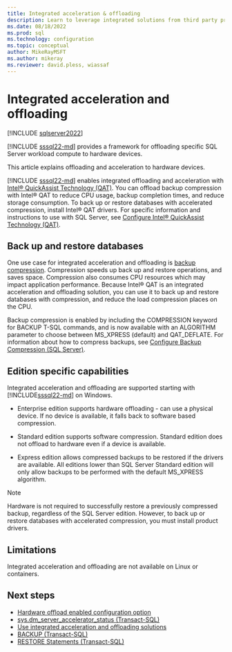 ```yaml
---
title: Integrated acceleration & offloading
description: Learn to leverage integrated solutions from third party providers to offload and accelerate workloads for an instance of SQL Server.
ms.date: 08/18/2022
ms.prod: sql
ms.technology: configuration
ms.topic: conceptual
author: MikeRayMSFT
ms.author: mikeray
ms.reviewer: david.pless, wiassaf 
---
```


# Integrated acceleration and offloading

[!INCLUDE [sqlserver2022](../../includes/applies-to-version/sqlserver2022.md)]

[!INCLUDE [sssql22-md](../../includes/sssql22-md.md)] provides a framework for offloading specific SQL Server workload compute to hardware devices.

This article explains offloading and acceleration to hardware devices.

[!INCLUDE [sssql22-md](../../includes/sssql22-md.md)] enables integrated offloading and acceleration with [Intel&reg; QuickAssist Technology (QAT)](https://www.intel.com/content/www/us/en/developer/topic-technology/open/quick-assist-technology/overview.html). You can offload backup compression with Intel&reg; QAT to reduce CPU usage, backup completion times, and reduce storage consumption. To back up or restore databases with accelerated compression, install Intel&reg; QAT drivers. For specific information and instructions to use with SQL Server, see [Configure Intel&reg; QuickAssist Technology (QAT)](use-integrated-acceleration-and-offloading.md).

## Back up and restore databases

One use case for integrated acceleration and offloading is [backup compression](../backup-restore/backup-compression-sql-server.md). Compression speeds up back up and restore operations, and saves space. Compression also consumes CPU resources which may impact application performance. Because Intel&reg; QAT is an integrated acceleration and offloading solution, you can use it to back up and restore databases with compression, and reduce the load compression places on the CPU.

Backup compression is enabled by including the COMPRESSION keyword for BACKUP T-SQL commands, and is now available with an ALGORITHM parameter to choose between MS_XPRESS (default) and QAT_DEFLATE. For information about how to compress backups, see [Configure Backup Compression (SQL Server)](../backup-restore/configure-backup-compression-sql-server.md).

## Edition specific capabilities

Integrated acceleration and offloading are supported starting with [!INCLUDE[sssql22-md](../../includes/sssql22-md.md)] on Windows.

- Enterprise edition supports hardware offloading - can use a physical device. If no device is available, it falls back to software based compression.

- Standard edition supports software compression. Standard edition does not offload to hardware even if a device is available.

- Express edition allows compressed backups to be restored if the drivers are available. All editions lower than SQL Server Standard edition will only allow backups to be performed with the default MS_XPRESS algorithm.

> [!NOTE]
> Hardware is not required to successfully restore a previously compressed backup, regardless of the SQL Server edition. However, to back up or restore databases with accelerated compression, you must install product drivers.

## Limitations

Integrated acceleration and offloading are not available on Linux or containers.

## Next steps

 - [Hardware offload enabled configuration option](../../database-engine/configure-windows/hardware-offload-enable-configuration-option.md)
 - [sys.dm_server_accelerator_status (Transact-SQL)](../system-dynamic-management-views/sys-dm-server-accelerator-status-transact-sql.md)
 - [Use integrated acceleration and offloading solutions](use-integrated-acceleration-and-offloading.md)
 - [BACKUP (Transact-SQL)](../../t-sql/statements/backup-transact-sql.md)
 - [RESTORE Statements (Transact-SQL)](../../t-sql/statements/restore-statements-transact-sql.md)